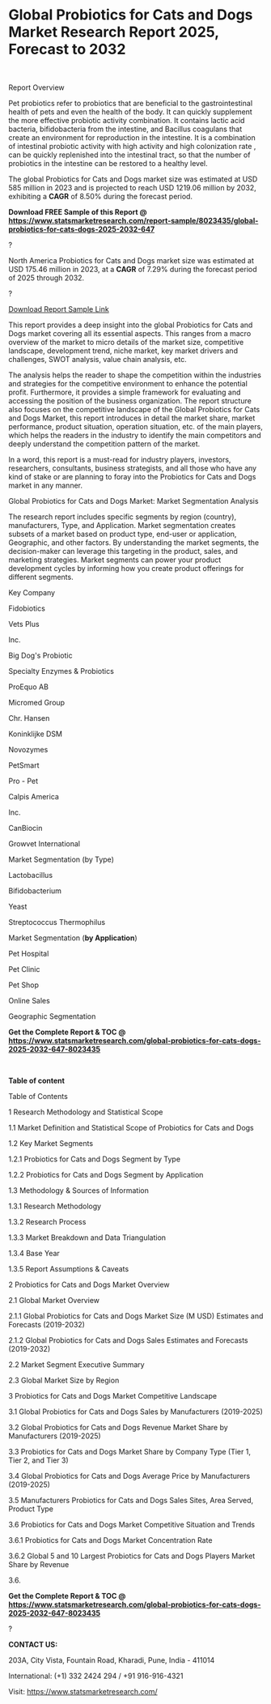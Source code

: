<h1>Global Probiotics for Cats and Dogs Market Research Report 2025, Forecast to 2032</h1><br/><p>Report Overview</p>
 
 
 
 <p>Pet probiotics refer to probiotics that are beneficial to the gastrointestinal health of pets and even the health of the body. It can quickly supplement the more effective probiotic activity combination. It contains lactic acid bacteria, bifidobacteria from the intestine, and Bacillus coagulans that create an environment for reproduction in the intestine. It is a combination of intestinal probiotic activity with high activity and high colonization rate , can be quickly replenished into the intestinal tract, so that the number of probiotics in the intestine can be restored to a healthy level.</p>
 
 
 
 <p>The global Probiotics for Cats and Dogs market size was estimated at USD 585 million in 2023 and is projected to reach USD 1219.06 million by 2032, exhibiting a <strong>CAGR</strong> of 8.50% during the forecast period.</p>
 
 
 
 <div><b>Download FREE Sample of this Report @ <a href="https://www.statsmarketresearch.com/download-free-sample/8023435/global-probiotics-for-cats-dogs-2025-2032-647">https://www.statsmarketresearch.com/report-sample/8023435/global-probiotics-for-cats-dogs-2025-2032-647</a></b></div>
 
 
 
 <p>? </p>
 
 
 
 <p>North America Probiotics for Cats and Dogs market size was estimated at USD 175.46 million in 2023, at a <strong>CAGR</strong> of 7.29% during the forecast period of 2025 through 2032.</p>
 
 
 
 <p>? </p>
 
 
 
 <p><a href="https://www.statsmarketresearch.com/download-free-sample/8023435/global-probiotics-for-cats-dogs-2025-2032-647">Download Report Sample Link</a></p>
 
 
 
 <p>This report provides a deep insight into the global Probiotics for Cats and Dogs market covering all its essential aspects. This ranges from a macro overview of the market to micro details of the market size, competitive landscape, development trend, niche market, key market drivers and challenges, SWOT analysis, value chain analysis, etc.</p>
 
 
 
 <p>The analysis helps the reader to shape the competition within the industries and strategies for the competitive environment to enhance the potential profit. Furthermore, it provides a simple framework for evaluating and accessing the position of the business organization. The report structure also focuses on the competitive landscape of the Global Probiotics for Cats and Dogs Market, this report introduces in detail the market share, market performance, product situation, operation situation, etc. of the main players, which helps the readers in the industry to identify the main competitors and deeply understand the competition pattern of the market.</p>
 
 
 
 <p>In a word, this report is a must-read for industry players, investors, researchers, consultants, business strategists, and all those who have any kind of stake or are planning to foray into the Probiotics for Cats and Dogs market in any manner.</p>
 
 
 
 <p>Global Probiotics for Cats and Dogs Market: Market Segmentation Analysis</p>
 
 
 
 <p>The research report includes specific segments by region (country), manufacturers, Type, and Application. Market segmentation creates subsets of a market based on product type, end-user or application, Geographic, and other factors. By understanding the market segments, the decision-maker can leverage this targeting in the product, sales, and marketing strategies. Market segments can power your product development cycles by informing how you create product offerings for different segments.</p>
 
 
 
 <p>Key Company</p>
 
 
 
 <p>Fidobiotics</p>
 
 
 
 <p>Vets Plus</p>
 
 
 
 <p>Inc.</p>
 
 
 
 <p>Big Dog&#39;s Probiotic</p>
 
 
 
 <p>Specialty Enzymes & Probiotics</p>
 
 
 
 <p>ProEquo AB</p>
 
 
 
 <p>Micromed Group</p>
 
 
 
 <p>Chr. Hansen</p>
 
 
 
 <p>Koninklijke DSM</p>
 
 
 
 <p>Novozymes</p>
 
 
 
 <p>PetSmart</p>
 
 
 
 <p>Pro - Pet</p>
 
 
 
 <p>Calpis America</p>
 
 
 
 <p>Inc.</p>
 
 
 
 <p>CanBiocin</p>
 
 
 
 <p>Growvet International</p>
 
 
 
 <p>Market Segmentation (by Type)</p>
 
 
 
 <p>Lactobacillus</p>
 
 
 
 <p>Bifidobacterium</p>
 
 
 
 <p>Yeast</p>
 
 
 
 <p>Streptococcus Thermophilus</p>
 
 
 
 <p>Market Segmentation (<strong>by Application</strong>)</p>
 
 
 
 <p>Pet Hospital</p>
 
 
 
 <p>Pet Clinic</p>
 
 
 
 <p>Pet Shop</p>
 
 
 
 <p>Online Sales</p>
 
 
 
 <p>Geographic Segmentation</p>
 
 
 
 <div><b>Get the Complete Report & TOC @ <a href="https://www.statsmarketresearch.com/global-probiotics-for-cats-dogs-2025-2032-647-8023435">https://www.statsmarketresearch.com/global-probiotics-for-cats-dogs-2025-2032-647-8023435</a></b></div>
 
 
 
 <p><br />
 
 <b>Table of content</b></p>
 
 
 
 <p>Table of Contents<br />
 
 1 Research Methodology and Statistical Scope<br />
 
 1.1 Market Definition and Statistical Scope of Probiotics for Cats and Dogs<br />
 
 1.2 Key Market Segments<br />
 
 1.2.1 Probiotics for Cats and Dogs Segment by Type<br />
 
 1.2.2 Probiotics for Cats and Dogs Segment by Application<br />
 
 1.3 Methodology & Sources of Information<br />
 
 1.3.1 Research Methodology<br />
 
 1.3.2 Research Process<br />
 
 1.3.3 Market Breakdown and Data Triangulation<br />
 
 1.3.4 Base Year<br />
 
 1.3.5 Report Assumptions & Caveats<br />
 
 2 Probiotics for Cats and Dogs Market Overview<br />
 
 2.1 Global Market Overview<br />
 
 2.1.1 Global Probiotics for Cats and Dogs Market Size (M USD) Estimates and Forecasts (2019-2032)<br />
 
 2.1.2 Global Probiotics for Cats and Dogs Sales Estimates and Forecasts (2019-2032)<br />
 
 2.2 Market Segment Executive Summary<br />
 
 2.3 Global Market Size by Region<br />
 
 3 Probiotics for Cats and Dogs Market Competitive Landscape<br />
 
 3.1 Global Probiotics for Cats and Dogs Sales by Manufacturers (2019-2025)<br />
 
 3.2 Global Probiotics for Cats and Dogs Revenue Market Share by Manufacturers (2019-2025)<br />
 
 3.3 Probiotics for Cats and Dogs Market Share by Company Type (Tier 1, Tier 2, and Tier 3)<br />
 
 3.4 Global Probiotics for Cats and Dogs Average Price by Manufacturers (2019-2025)<br />
 
 3.5 Manufacturers Probiotics for Cats and Dogs Sales Sites, Area Served, Product Type<br />
 
 3.6 Probiotics for Cats and Dogs Market Competitive Situation and Trends<br />
 
 3.6.1 Probiotics for Cats and Dogs Market Concentration Rate<br />
 
 3.6.2 Global 5 and 10 Largest Probiotics for Cats and Dogs Players Market Share by Revenue<br />
 
 3.6.</p>
 
 
 
 <div><b>Get the Complete Report & TOC @ <a href="https://www.statsmarketresearch.com/global-probiotics-for-cats-dogs-2025-2032-647-8023435">https://www.statsmarketresearch.com/global-probiotics-for-cats-dogs-2025-2032-647-8023435</a></b></div>
 
 
 
 <p>? </p>
 
 
 
 <p><b>CONTACT US:</b><br />
 
 203A, City Vista, Fountain Road, Kharadi, Pune, India - 411014<br />
 
 International: (+1) 332 2424 294 / +91 916-916-4321<br />
 
 Visit: <a href="https://www.statsmarketresearch.com/">https://www.statsmarketresearch.com/</a></p>